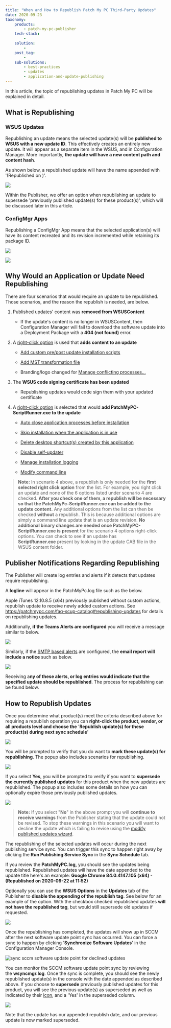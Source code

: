 ```yaml
---
title: "When and How to Republish Patch My PC Third-Party Updates"
date: 2020-09-23
taxonomy:
    products:
        - patch-my-pc-publisher
    tech-stack:
        - 
    solution:
        - 
    post_tag:
        - 
    sub-solutions:
        - best-practices
        - updates
        - application-and-update-publishing
---
```


In this article, the topic of republishing updates in Patch My PC will be explained in detail.

## What is Republishing

### WSUS Updates

Republishing an update means the selected update(s) will be **published to WSUS with a new update ID**. This effectively creates an entirely new update. It will appear as a separate item in the WSUS, and in Configuration Manager. More importantly, **the update will have a new content path and content hash**.

As shown below, a republished update will have the name appended with '(Republished on )'.

![](../../_images/RemoteDesktopManager_3V7Eb7Pumf.png)

Within the Publisher, we offer an option when republishing an update to supersede 'previously published update(s) for these product(s)', which will be discussed later in this article.

### ConfigMgr Apps

Republishing a ConfigMgr App means that the selected application(s) will have its content recreated and its revision incremented while retaining its package ID.

![](../../_images/RemoteDesktopManager_Jt4aaHOt4b.png)

![](../../_images/KrmB8z1h2n.png)

## Why Would an Application or Update Need Republishing

There are four scenarios that would require an update to be republished. Those scenarios, and the reason the republish is needed, are below.

1. Published updates' content was **removed from WSUSContent**
    - If the update's content is no longer in WSUSContent, then Configuration Manager will fail to download the software update into a Deployment Package with a **404 (not found)** error.

3. A [right-click option](https://patchmypc.com/custom-options-available-for-third-party-updates-and-applications) is used that **adds content to an update**
    - [Add custom pre/post update installation scripts](https://patchmypc.com/custom-options-available-for-third-party-updates-and-applications#custom-scripts)
    
    - [Add MST transformation file](https://patchmypc.com/custom-options-available-for-third-party-updates-and-applications#mst-transform)
    
    - Branding/logo changed for [Manage conflicting processes…](https://patchmypc.com/custom-options-available-for-third-party-updates-and-applications#manage-conflicting-processes)

5. The **WSUS code signing certificate has been updated**
    - Republishing updates would code sign them with your updated certificate

7. A [right-click option](https://patchmypc.com/custom-options-available-for-third-party-updates-and-applications) is selected that would **add PatchMyPC-ScriptRunner.exe to the update**
    - [Auto close application processes before installation](https://patchmypc.com/custom-options-available-for-third-party-updates-and-applications#close-apps)
    
    - [Skip installation when the application is in use](https://patchmypc.com/custom-options-available-for-third-party-updates-and-applications#skip-install)
    
    - [Delete desktop shortcut(s) created by this application](https://patchmypc.com/custom-options-available-for-third-party-updates-and-applications#delete-shortcut)
    
    - [Disable self-updater](https://patchmypc.com/custom-options-available-for-third-party-updates-and-applications#disable-updates)
    
    - [Manage installation logging](https://patchmypc.com/custom-options-available-for-third-party-updates-and-applications#install-logging)
    
    - [Modify command line](https://patchmypc.com/custom-options-available-for-third-party-updates-and-applications#modify-command-line)

> **Note:** In scenario 4 above, a republish is only needed for the **first selected right click option** from the list. For example, you right click an update and none of the 6 options listed under scenario 4 are checked. **After you check one of them, a republish will be necessary so that the PatchMyPc-ScriptRunner.exe can be added to the update content.** Any additional options from the list can then be checked **without** a republish. This is because additional options are simply a command line update that is an update revision. **No additional binary changes are needed once PatchMyPC-ScriptRunner.exe is** **present** for the scenario 4 options right-click options. You can check to see if an update has **ScriptRunner.exe** present by looking in the update CAB file in the WSUS content folder. 

## Publisher Notifications Regarding Republishing

The Publisher will create log entries and alerts if it detects that updates require republishing.

A **logline** will appear in the PatchMyPc.log file such as the below.

Apple iTunes 12.10.8.5 (x64) previously published without custom actions, republish update to receive newly added custom actions. See https://patchmypc.com/faq-scup-catalog#republishing-updates for details on republishing updates.

Additionally, **if the Teams Alerts are configured** you will receive a message similar to below.

![](../../_images/TeamsRepublishWarning.png)

Similarly, if the [SMTP based alerts](https://patchmypc.com/email-alerts-for-newly-published-third-party-products) are configured, the **email report will include a notice** such as below.

![](../../_images/EmailRepublishWarning.png)

Receiving a**ny of these alerts, or log entries would indicate that the specified update should be republished**. The process for republishing can be found below.

## How to Republish Updates

Once you determine what product(s) meet the criteria described above for requiring a republish operation you can **right-click the product, vendor, or all products level and choose the** '**Republish update(s) for these product(s) during next sync schedule**'

![](../../_images/republish-updates-1.png)

You will be prompted to verify that you do want to **mark these update(s) for republishing**. The popup also includes scenarios for republishing.

![](../../_images/republish-updates-2.png)

If you select **Yes**, you will be prompted to verify if you want to **supersede the currently published updates** for this product when the new updates are republished. The popup also includes some details on how you can optionally expire those previously published updates.

![](../../_images/republish-updates-3.png)

> **Note:** If you select "**No**" in the above prompt you will **continue to receive warnings** from the Publisher stating that the update could not be revised. To stop these warnings in this scenario you will want to decline the update which is failing to revise using the [modify published updates wizard](https://patchmypc.com/modify-published-third-party-updates-wizard#topic3).

The republishing of the selected updates will occur during the next publishing service sync. You can trigger this sync to happen right away by clicking the **Run Publishing Service Sync** in the **Sync Schedule** tab.

If you review the **PatchMyPC.log,** you should see the updates being republished. Republished updates will have the date appended to the update title here's an example: **Google Chrome 84.0.4147.105 (x64) - (Republished on 2020-09-22 at 11:52)**

Optionally you can use the **WSUS Options** in the **Updates** tab of the Publisher to **disable the appending of the republish tag**. See below for an example of the option. With the checkbox checked republished updates **will not have the republished tag**, but would still supersede old updates if requested.

![](../../_images/republish-updates-4.png)

Once the republishing has completed, the updates will show up in SCCM after the next software update point sync has occurred. You can force a sync to happen by clicking '**Synchronize Software Updates**' in the Configuration Manager Console.

![sync sccm software update point for declined updates](images/sync-sccm-software-update-point-for-declined-updates.png)

You can monitor the SCCM software update point sync by reviewing the **wsyncmgr.log**. Once the sync is complete, you should see the newly republished update(s) in the console with the date appended as described above. If you choose to **supersede** previously published updates for this product, you will see the previous update(s) as superseded as well as indicated by their [icon](https://docs.microsoft.com/en-us/mem/configmgr/sum/understand/software-updates-icons#superseded-icon), and a 'Yes' in the superseded column.

![](../../_images/superseded_column.png)

Note that the update has our appended republish date, and our previous update is now marked superseded.
